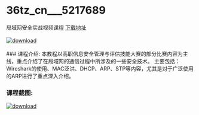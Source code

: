 # 36tz_cn___5217689
局域网安全实战视频课程
[下载地址](http://www.36tz.cn/article/5217689 "下载地址")
<br/></br>[![download](http://36tz.cn/muke_img/2021_01_12345-8.jpg "下载地址")](http://www.36tz.cn/article/5217689 "下载地址")
<br/></br>### 课程介绍:
本教程以高职信息安全管理与评估技能大赛的部分比赛内容为主线，重点介绍了在局域网的通信过程中所涉及的一些安全技术。
主要包括：Wireshark的使用、MAC泛洪、DHCP、ARP、STP等内容，尤其是对于广泛使用的ARP进行了重点深入介绍。

### 课程截图:
[![download](http://36tz.cn/muke_img/2021_01_2-79.png "下载地址")](http://www.36tz.cn/article/5217689 "下载地址")
